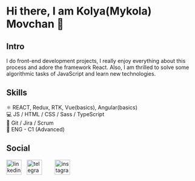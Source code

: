 # Hi there, I am Kolya(Mykola) Movchan 👋

## Intro
I do front-end development projects, I really enjoy everything about this process and adore the framework React. Also, I am thrilled to solve some algorithmic tasks of JavaScript and learn new technologies.

## Skills
:atom_symbol: REACT, Redux, RTK, Vue(basics), Angular(basics) <br>
:computer: JS / HTML / CSS / Sass / TypeScript <br>
:handshake: Git / Jira / Scrum <br>
:england:	ENG - C1 (Advanced) <br>

## Social
[<img src='https://o.remove.bg/downloads/4a97b8d1-e5ac-42b7-99ad-5b451a672518/640px-LinkedIn_logo_initials-removebg-preview.png' alt='linkedin' height='40' style='margin-right: 10px;'>](https://tinyurl.com/gh-linkedIn-nav)
[<img src='https://upload.wikimedia.org/wikipedia/commons/thumb/8/82/Telegram_logo.svg/2048px-Telegram_logo.svg.png' alt='telegram' height='40' style='margin-right: 30px;'>](https://tinyurl.com/gh-tg-nav)
[<img src='https://o.remove.bg/downloads/df2c01bd-bf1d-4113-aa5e-04355080ed93/png-transparent-logo-computer-icons-instagram-logo-instagram-logo-miscellaneous-text-trademark-removebg-preview.png' alt='instagram' height='40' style='margin-right: 30px;'>](https://tinyurl.com/gh-inst-nav)




